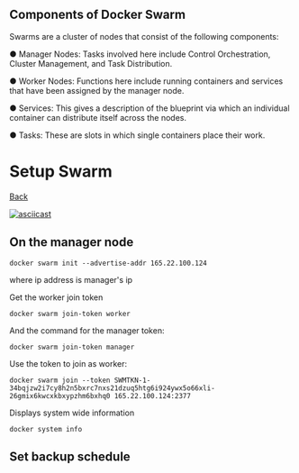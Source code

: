 ## Components of Docker Swarm 
Swarms are a cluster of nodes that consist of the following components:

● Manager Nodes: Tasks involved here include Control Orchestration, Cluster Management, and Task Distribution.

● Worker Nodes: Functions here include running containers and services that have been assigned by the manager node.

● Services: This gives a description of the blueprint via which an individual container can distribute itself across the nodes.

● Tasks: These are slots in which single containers place their work.

# Setup Swarm

[Back](./ReadMe.md)

[![asciicast](https://asciinema.org/a/bYVuETdpWzx0qhGStKo0oWsNz.svg)](https://asciinema.org/a/bYVuETdpWzx0qhGStKo0oWsNz)

## On the manager node

`docker swarm init --advertise-addr 165.22.100.124`

where ip address is manager's ip

Get the worker join token

`docker swarm join-token worker`

And the command for the manager token:

`docker swarm join-token manager`

Use the token to join as worker:

`docker swarm join --token SWMTKN-1-34bqjzw2i7cy8h2n5bxrc7nxs21dzuq5htg6i924ywx5o66xli-26gmix6kwcxkbxypzhm6bxhq0 165.22.100.124:2377`

Displays system wide information

`docker system info`

## Set backup schedule

